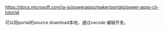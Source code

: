 https://docs.microsoft.com/ja-jp/powerapps/maker/portals/power-apps-cli-tutorial

可以将portal的source download本地，通过vscode 编辑开发。